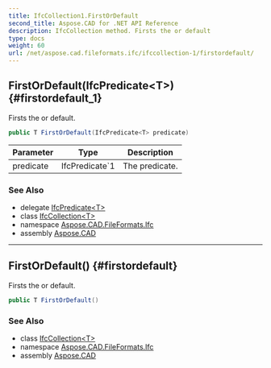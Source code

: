 ```yaml
---
title: IfcCollection1.FirstOrDefault
second_title: Aspose.CAD for .NET API Reference
description: IfcCollection method. Firsts the or default
type: docs
weight: 60
url: /net/aspose.cad.fileformats.ifc/ifccollection-1/firstordefault/
---
```

## FirstOrDefault(IfcPredicate&lt;T&gt;) {#firstordefault_1}

Firsts the or default.

```csharp
public T FirstOrDefault(IfcPredicate<T> predicate)
```

| Parameter | Type | Description |
| --- | --- | --- |
| predicate | IfcPredicate`1 | The predicate. |

### See Also

* delegate [IfcPredicate&lt;T&gt;](../../ifcpredicate-1/)
* class [IfcCollection&lt;T&gt;](../)
* namespace [Aspose.CAD.FileFormats.Ifc](../../ifccollection-1/)
* assembly [Aspose.CAD](../../../)

---

## FirstOrDefault() {#firstordefault}

Firsts the or default.

```csharp
public T FirstOrDefault()
```

### See Also

* class [IfcCollection&lt;T&gt;](../)
* namespace [Aspose.CAD.FileFormats.Ifc](../../ifccollection-1/)
* assembly [Aspose.CAD](../../../)


